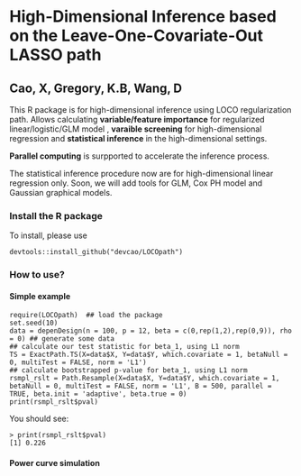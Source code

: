 # High-Dimensional Inference based on the Leave-One-Covariate-Out LASSO path
## Cao, X, Gregory, K.B, Wang, D

This R package is for high-dimensional inference using LOCO regularization path. Allows calculating **variable/feature importance** for regularized linear/logistic/GLM model , **varaible screening** for high-dimensional regression and **statistical inference** in the high-dimensional settings. 

**Parallel computing** is surpported to accelerate the inference process. 

The statistical inference procedure now are for high-dimensional linear regression only. Soon, we will add tools for GLM, Cox PH model and Gaussian graphical models.  

### Install the R package

To install, please use 
```
devtools::install_github("devcao/LOCOpath")
```

### How to use?
#### Simple example
```
require(LOCOpath)  ## load the package
set.seed(10)
data = depenDesign(n = 100, p = 12, beta = c(0,rep(1,2),rep(0,9)), rho = 0) ## generate some data
## calculate our test statistic for beta_1, using L1 norm
TS = ExactPath.TS(X=data$X, Y=data$Y, which.covariate = 1, betaNull = 0, multiTest = FALSE, norm = 'L1')
## calculate bootstrapped p-value for beta_1, using L1 norm 
rsmpl_rslt = Path.Resample(X=data$X, Y=data$Y, which.covariate = 1, betaNull = 0, multiTest = FALSE, norm = 'L1', B = 500, parallel = TRUE, beta.init = 'adaptive', beta.true = 0)
print(rsmpl_rslt$pval)
```
You should see: 
```
> print(rsmpl_rslt$pval)
[1] 0.226
```

#### Power curve simulation
